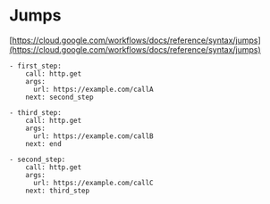 # Jumps

[https://cloud.google.com/workflows/docs/reference/syntax/jumps](https://cloud.google.com/workflows/docs/reference/syntax/jumps)


```
- first_step:
    call: http.get
    args:
      url: https://example.com/callA
    next: second_step
  
- third_step:
    call: http.get
    args:
      url: https://example.com/callB
    next: end

- second_step:
    call: http.get
    args:
      url: https://example.com/callC
    next: third_step
```